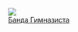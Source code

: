 ![](/books/det_history/Игорь%20Пресняков/Банда%20Гимназиста.jpg)  
[Банда Гимназиста](/books/det_history/Игорь%20Пресняков/Банда%20Гимназиста)

